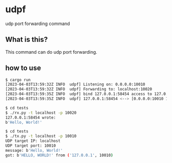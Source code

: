 # udpf

udp port forwarding command

## What is this?
This command can do udp port forwarding.

## how to use
``` bash
$ cargo run
[2023-04-03T13:59:32Z INFO  udpf] Listening on: 0.0.0.0:10010
[2023-04-03T13:59:32Z INFO  udpf] Forwarding to: localhost:10020
[2023-04-03T13:59:35Z INFO  udpf] bind 127.0.0.1:58454 access to 127.0.0.1:65178
[2023-04-03T13:59:35Z INFO  udpf] 127.0.0.1:58454 <--> [0.0.0.0:10010 127.0.0.1:65178] <--> localhost:10020
```

``` bash
$ cd tests
$ ./rx.py -t localhost -p 10020
127.0.0.1:58454 wrote:
b'Hello, World!'
```

``` bash
$ cd tests
$ ./tx.py -t localhost -p 10010
UDP target IP: localhost
UDP target port: 10010
message: b'Hello, World!'
got: b'HELLO, WORLD!' from ('127.0.0.1', 10010)
```

